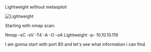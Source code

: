 Lightweight without metasploit

![Lightweight](https://user-images.githubusercontent.com/55708909/91635098-2f79a180-ea13-11ea-83de-eb3504d8b372.png)

Starting with nmap scan:

Nmap -sC -sV -T4 -A -O -oA Lightweight -p- 10.10.10.119

I am gonna start with port 80 and let's see what information i can find.


